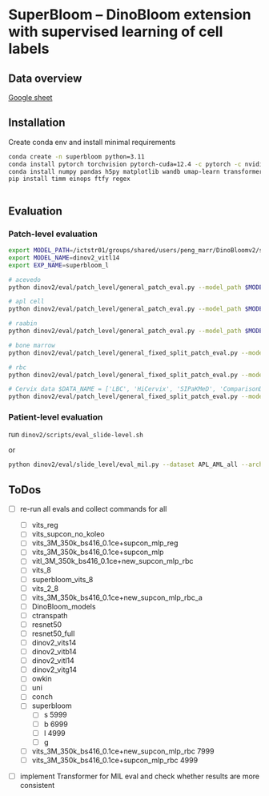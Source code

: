 # SuperBloom – DinoBloom extension with supervised learning of cell labels

## Data overview

[Google sheet](https://docs.google.com/spreadsheets/d/184byqWGZ0Majwe1RrFV1GqKOBaoC4aUMiOf923IWaHM/edit?usp=sharing)

## Installation

Create conda env and install minimal requirements

```bash
conda create -n superbloom python=3.11
conda install pytorch torchvision pytorch-cuda=12.4 -c pytorch -c nvidia
conda install numpy pandas h5py matplotlib wandb umap-learn transformers
pip install timm einops ftfy regex
```

```

```

## Evaluation

### Patch-level evaluation

```bash
export MODEL_PATH=/ictstr01/groups/shared/users/peng_marr/DinoBloomv2/superbloom/vitl_8_new_supcon/eval/training_4999
export MODEL_NAME=dinov2_vitl14
export EXP_NAME=superbloom_l

# acevedo
python dinov2/eval/patch_level/general_patch_eval.py --model_path $MODEL_PATH --model_name $MODEL_NAME --experiment_name $EXP_NAME --dataset_path /lustre/groups/labs/marr/qscd01/datasets/armingruber/_Domains/Acevedo_cropped

# apl cell
python dinov2/eval/patch_level/general_patch_eval.py --model_path $MODEL_PATH --dataset_path /ictstr01/groups/shared/histology_data/hematology_data/APL_AML --baseline --wandb apl_cell_eval --model_name $MODEL_NAME --experiment_name $EXP_NAME

# raabin
python dinov2/eval/patch_level/general_patch_eval.py --model_path $MODEL_PATH --model_name $MODEL_NAME --experiment_name $EXP_NAME --dataset_path /ictstr01/groups/shared/histology_data/hematology_data/raabin_wbc --baseline --wandb raabin_eval

# bone marrow
python dinov2/eval/patch_level/general_fixed_split_patch_eval.py --model_path $MODEL_PATH --model_name $MODEL_NAME --experiment_name $EXP_NAME --run_name bonemarrow --image_path_train /home/icb/valentin.koch/dinov2/dinov2/eval/patch_level/splits/bm_train.csv --image_path_test /home/icb/valentin.koch/dinov2/dinov2/eval/patch_level/splits/bm_test.csv

# rbc
python dinov2/eval/patch_level/general_fixed_split_patch_eval.py --model_path $MODEL_PATH --model_name $MODEL_NAME --experiment_name $EXP_NAME --run_name rbc_eval --image_path_test dinov2/eval/patch_level/splits/rbc_test.csv --image_path_train dinov2/eval/patch_level/splits/rbc_train.csv

# Cervix data $DATA_NAME = ['LBC', 'HiCervix', 'SIPaKMeD', 'ComparisonDetector']
python dinov2/eval/patch_level/general_fixed_split_patch_eval.py --model_path $MODEL_PATH --model_name $MODEL_NAME --experiment_name $EXP_NAME --run_name $DATA_NAME --image_path_test dinov2/eval/patch_level/splits/cerv_{$DATA_NAME}_test.csv --image_path_train dinov2/eval/patch_level/splits/cerv_{$DATA_NAME}_train.csv

```

### Patient-level evaluation

run `dinov2/scripts/eval_slide-level.sh`

or

```bash
python dinov2/eval/slide_level/eval_mil.py --dataset APL_AML_all --arch WBCMIL --model_name $MODEL_NAME --checkpoint /lustre/groups/shared/users/peng_marr/DinoBloomv2/superbloom/vitb_8_new_supcon/eval/training_7999/teacher_checkpoint.pth --checkpoint_root /lustre/groups/shared/users/peng_marr/DinoBloomv2/superbloom/vitb_8_new_supcon 

```

## ToDos

* [ ] re-run all evals and collect commands for all

  * [ ] vits_reg
  * [ ] vits_supcon_no_koleo
  * [ ] vits_3M_350k_bs416_0.1ce+supcon_mlp_reg
  * [ ] vits_3M_350k_bs416_0.1ce+supcon_mlp
  * [ ] vitl_3M_350k_bs416_0.1ce+new_supcon_mlp_rbc
  * [ ] vits_8
  * [ ] superbloom_vits_8
  * [ ] vits_2_8
  * [ ] vits_3M_350k_bs416_0.1ce+new_supcon_mlp_rbc_a
  * [ ] DinoBloom_models
  * [ ] ctranspath
  * [ ] resnet50
  * [ ] resnet50_full
  * [ ] dinov2_vits14
  * [ ] dinov2_vitb14
  * [ ] dinov2_vitl14
  * [ ] dinov2_vitg14
  * [ ] owkin
  * [ ] uni
  * [ ] conch
  * [ ] superbloom
    * [ ] s 5999
    * [ ] b 6999
    * [ ] l 4999
    * [ ] g
  * [ ] vits_3M_350k_bs416_0.1ce+new_supcon_mlp_rbc 7999
  * [ ] vits_3M_350k_bs416_0.1ce+supcon_mlp_rbc 4999
* [ ] implement Transformer for MIL eval and check whether results are more consistent
